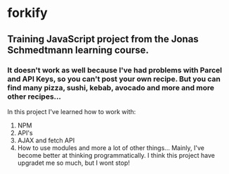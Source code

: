 # forkify
## Training JavaScript project from the Jonas Schmedtmann learning course.
### It doesn't work as well because I've had problems with Parcel and API Keys, so you can't post your own recipe. But you can find many pizza, sushi, kebab, avocado and more and more other recipes...
In this project I've learned how to work with:
1) NPM
2) API's
3) AJAX and fetch API
4) How to use modules
and more a lot of other things...
Mainly, I've become better at thinking programmatically.
I think this project have upgradet me so much, but I wont stop!
